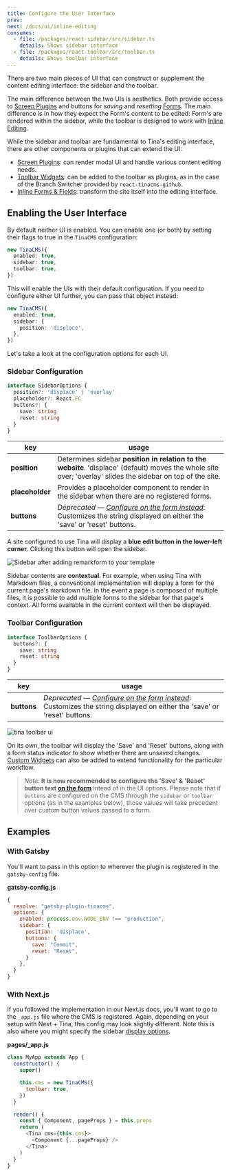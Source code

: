 ```yaml
---
title: Configure the User Interface
prev:
next: /docs/ui/inline-editing
consumes:
  - file: /packages/react-sidebar/src/sidebar.ts
    details: Shows sidebar interface
  - file: /packages/react-toolbar/src/toolbar.ts
    details: Shows toolbar interface
---
```


There are two main pieces of UI that can construct or supplement the content editing interface: the sidebar and the toolbar.

The main difference between the two UIs is aesthetics. Both provide access to [Screen Plugins](/blog/screen-plugins) and buttons for _saving_ and _resetting_ [Forms](/docs/plugins/forms). The main difference is in how they expect the Form's content to be edited: Form's are rendered within the sidebar, while the toolbar is designed to work with [Inline Editing](/docs/ui/inline-editing).

While the sidebar and toolbar are fundamental to Tina's editing interface, there are other components or plugins that can extend the UI:

- [Screen Plugins](/docs/plugins/screens): can render modal UI and handle various content editing needs.
- [Toolbar Widgets](/docs/plugins/toolbar-widgets): can be added to the toolbar as plugins, as in the case of the Branch Switcher provided by `react-tinacms-github`.
- [Inline Forms & Fields](/docs/ui/inline-editing): transform the site itself into the editing interface.

## Enabling the User Interface

By default neither UI is enabled. You can enable one (or both) by setting their flags to true in the `TinaCMS` configuration:

```ts
new TinaCMS({
  enabled: true,
  sidebar: true,
  toolbar: true,
})
```

This will enable the UIs with their default configuration. If you need to configure either UI further, you can pass that object instead:

```ts
new TinaCMS({
  enabled: true,
  sidebar: {
    position: 'displace',
  },
})
```

Let's take a look at the configuration options for each UI.

### Sidebar Configuration

```ts
interface SidebarOptions {
  position?: 'displace' | 'overlay'
  placeholder?: React.FC
  buttons?: {
    save: string
    reset: string
  }
}
```

| key             | usage                                                                                                                                                          |
| --------------- | -------------------------------------------------------------------------------------------------------------------------------------------------------------- |
| **position**    | Determines sidebar **position in relation to the website**. 'displace' (default) moves the whole site over; 'overlay' slides the sidebar on top of the site.   |
| **placeholder** | Provides a placeholder component to render in the sidebar when there are no registered forms.                                                                  |
| **buttons**     | _Deprecated — [Configure on the form instead](/docs/forms#customizing-form-buttons)_: Customizes the string displayed on either the 'save' or 'reset' buttons. |

A site configured to use Tina will display a **blue edit button in the lower-left corner**. Clicking this button will open the sidebar.

![Sidebar after adding remarkform to your template](/img/tina-sidebar-remarkform-gatsby-london.gif)

Sidebar contents are **contextual**. For example, when using Tina with Markdown files, a conventional implementation will display a form for the current page's markdown file. In the event a page is composed of multiple files, it is possible to add multiple forms to the sidebar for that page's context. All forms available in the current context will then be displayed.

### Toolbar Configuration

```ts
interface ToolbarOptions {
  buttons?: {
    save: string
    reset: string
  }
}
```

| key         | usage                                                                                                                                                          |
| ----------- | -------------------------------------------------------------------------------------------------------------------------------------------------------------- |
| **buttons** | _Deprecated — [Configure on the form instead](/docs/forms#customizing-form-buttons)_: Customizes the string displayed on either the 'save' or 'reset' buttons. |

![tina toolbar ui](/img/toolbar-ex.jpg)

On its own, the toolbar will display the 'Save' and 'Reset' buttons, along with a form status indicator to show whether there are unsaved changes. [Custom Widgets](/guides/nextjs/github/toolbar-plugins) can also be added to extend functionality for the particular workflow.

> _Note:_ **It is now recommended to configure the 'Save' & 'Reset' button text [on the form](/docs/forms#customizing-form-buttons)** intead of in the UI options. Please note that if `buttons` are configured on the CMS through the `sidebar` or `toolbar` options (as in the examples below), those values will take precedent over custom button values passed to a form.

## Examples

### With Gatsby

You'll want to pass in this option to wherever the plugin is registered in the `gatsby-config` file.

**gatsby-config.js**

```js
{
  resolve: "gatsby-plugin-tinacms",
  options: {
    enabled: process.env.NODE_ENV !== "production",
    sidebar: {
      position: 'displace',
      buttons: {
        save: "Commit",
        reset: "Reset",
      }
    },
  }
}
```

### With Next.js

If you followed the implementation in our Next.js docs, you'll want to go to the `_app.js` file where the CMS is registered. Again, depending on your setup with Next + Tina, this config may look slightly different. Note this is also where you might specify the sidebar [display options](https://tinacms.org/docs/concepts/sidebar#sidebar-style).

**pages/\_app.js**

```javascript
class MyApp extends App {
  constructor() {
    super()

    this.cms = new TinaCMS({
      toolbar: true,
    })
  }

  render() {
    const { Component, pageProps } = this.props
    return (
      <Tina cms={this.cms}>
        <Component {...pageProps} />
      </Tina>
    )
  }
}
```
